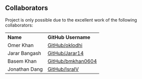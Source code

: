 ## Collaborators

Project is only possible due to the excellent work of the following collaborators:


<table><tbody>
<tr><th align="left">Name</th><th align="left">GitHub Username</a></th></tr>
<tr><td>Omer Khan<td><a href="https://github.com/oklodhi">GitHub/oklodhi</a></td></tr>
<tr><td>Jarar Bangash<td><a href="https://github.com/jarar14">GitHub/Jarar14</a></td></tr>
<tr><td>Basem Khan<td><a href="https://github.com/bmkhan0604">GitHub/bmkhan0604</a></td></tr>
<tr><td>Jonathan Dang<td><a href="https://github.com/IsraIV">GitHub/IsraIV</a></td></tr>
</tbody></table>
